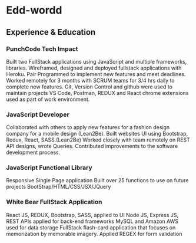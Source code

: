 # Edd-wordd

## Experience & Education


### PunchCode Tech Impact
Built two FullStack applications using JavaScript and multiple frameworks, libraries.
Wireframed, designed and deployed fullstack applications with Heroku.
Pair Programmed to implement new features and meet deadlines.
Worked remotely for 3 months with SCRUM teams for 3/4 hrs daily to complete new features.
Git, Version Control and github were used to maintain projects
VS Code, Postman, REDUX and React chrome extensions used as part of work environment.

### JavaScript Developer
Collaborated with others to apply new features for a fashion design company for a mobile design (Lean2Be).
Built websites UI using Bootstrap, Redux, React, SASS.(Lean2Be)
Worked closely with team remotely on REST API designs, wrote Queries.
Contributed improvements to the software development process.

### JavaScript Functional Library
Responsive Single Page application
Built over 25 functions to use on future projects
BootStrap/HTML/CSS/JSX/JQuery

### White Bear FullStack Application
React JS, REDUX, Bootstrap, SASS, applied to UI
Node JS, Express JS, REST APIs applied for back-end frameworks
MySQL and Amazon AWS used for data storage
FullStack flash-card application that focuses on memorization by memorable imagery.
Applied REGEX for form validation

